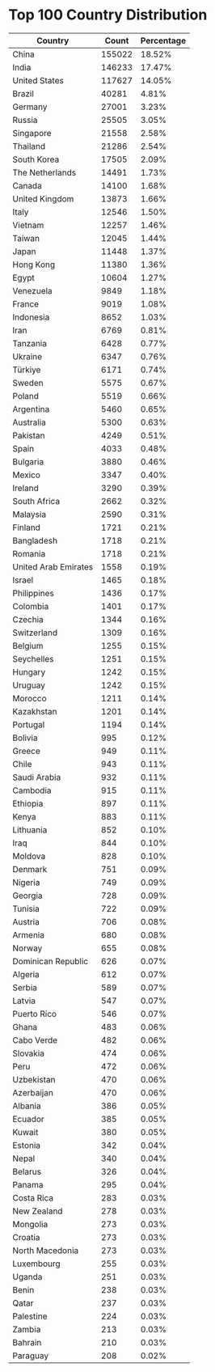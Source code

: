 # Top 100 Country Distribution
| Country | Count | Percentage |
|----|----|----|
| China | 155022 | 18.52% |
| India | 146233 | 17.47% |
| United States | 117627 | 14.05% |
| Brazil | 40281 | 4.81% |
| Germany | 27001 | 3.23% |
| Russia | 25505 | 3.05% |
| Singapore | 21558 | 2.58% |
| Thailand | 21286 | 2.54% |
| South Korea | 17505 | 2.09% |
| The Netherlands | 14491 | 1.73% |
| Canada | 14100 | 1.68% |
| United Kingdom | 13873 | 1.66% |
| Italy | 12546 | 1.50% |
| Vietnam | 12257 | 1.46% |
| Taiwan | 12045 | 1.44% |
| Japan | 11448 | 1.37% |
| Hong Kong | 11380 | 1.36% |
| Egypt | 10604 | 1.27% |
| Venezuela | 9849 | 1.18% |
| France | 9019 | 1.08% |
| Indonesia | 8652 | 1.03% |
| Iran | 6769 | 0.81% |
| Tanzania | 6428 | 0.77% |
| Ukraine | 6347 | 0.76% |
| Türkiye | 6171 | 0.74% |
| Sweden | 5575 | 0.67% |
| Poland | 5519 | 0.66% |
| Argentina | 5460 | 0.65% |
| Australia | 5300 | 0.63% |
| Pakistan | 4249 | 0.51% |
| Spain | 4033 | 0.48% |
| Bulgaria | 3880 | 0.46% |
| Mexico | 3347 | 0.40% |
| Ireland | 3290 | 0.39% |
| South Africa | 2662 | 0.32% |
| Malaysia | 2590 | 0.31% |
| Finland | 1721 | 0.21% |
| Bangladesh | 1718 | 0.21% |
| Romania | 1718 | 0.21% |
| United Arab Emirates | 1558 | 0.19% |
| Israel | 1465 | 0.18% |
| Philippines | 1436 | 0.17% |
| Colombia | 1401 | 0.17% |
| Czechia | 1344 | 0.16% |
| Switzerland | 1309 | 0.16% |
| Belgium | 1255 | 0.15% |
| Seychelles | 1251 | 0.15% |
| Hungary | 1242 | 0.15% |
| Uruguay | 1242 | 0.15% |
| Morocco | 1211 | 0.14% |
| Kazakhstan | 1201 | 0.14% |
| Portugal | 1194 | 0.14% |
| Bolivia | 995 | 0.12% |
| Greece | 949 | 0.11% |
| Chile | 943 | 0.11% |
| Saudi Arabia | 932 | 0.11% |
| Cambodia | 915 | 0.11% |
| Ethiopia | 897 | 0.11% |
| Kenya | 883 | 0.11% |
| Lithuania | 852 | 0.10% |
| Iraq | 844 | 0.10% |
| Moldova | 828 | 0.10% |
| Denmark | 751 | 0.09% |
| Nigeria | 749 | 0.09% |
| Georgia | 728 | 0.09% |
| Tunisia | 722 | 0.09% |
| Austria | 706 | 0.08% |
| Armenia | 680 | 0.08% |
| Norway | 655 | 0.08% |
| Dominican Republic | 626 | 0.07% |
| Algeria | 612 | 0.07% |
| Serbia | 589 | 0.07% |
| Latvia | 547 | 0.07% |
| Puerto Rico | 546 | 0.07% |
| Ghana | 483 | 0.06% |
| Cabo Verde | 482 | 0.06% |
| Slovakia | 474 | 0.06% |
| Peru | 472 | 0.06% |
| Uzbekistan | 470 | 0.06% |
| Azerbaijan | 470 | 0.06% |
| Albania | 386 | 0.05% |
| Ecuador | 385 | 0.05% |
| Kuwait | 380 | 0.05% |
| Estonia | 342 | 0.04% |
| Nepal | 340 | 0.04% |
| Belarus | 326 | 0.04% |
| Panama | 295 | 0.04% |
| Costa Rica | 283 | 0.03% |
| New Zealand | 278 | 0.03% |
| Mongolia | 273 | 0.03% |
| Croatia | 273 | 0.03% |
| North Macedonia | 273 | 0.03% |
| Luxembourg | 255 | 0.03% |
| Uganda | 251 | 0.03% |
| Benin | 238 | 0.03% |
| Qatar | 237 | 0.03% |
| Palestine | 224 | 0.03% |
| Zambia | 213 | 0.03% |
| Bahrain | 210 | 0.03% |
| Paraguay | 208 | 0.02% |
